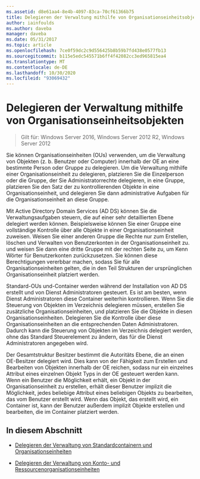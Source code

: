 ```yaml
---
ms.assetid: d8e61aa4-8e4b-4097-83ca-70cf61366b75
title: Delegieren der Verwaltung mithilfe von Organisationseinheitsobjekten
author: iainfoulds
ms.author: daveba
manager: daveba
ms.date: 05/31/2017
ms.topic: article
ms.openlocfilehash: 7ce0f59dc2c9d556425b8b59b7fd438e0577fb13
ms.sourcegitcommit: b115e5edc545571b6ff4f42082cc3ed965815ea4
ms.translationtype: MT
ms.contentlocale: de-DE
ms.lasthandoff: 10/30/2020
ms.locfileid: "93069432"
---
```

# <a name="delegating-administration-by-using-ou-objects"></a>Delegieren der Verwaltung mithilfe von Organisationseinheitsobjekten

>Gilt für: Windows Server 2016, Windows Server 2012 R2, Windows Server 2012

Sie können Organisationseinheiten (OUs) verwenden, um die Verwaltung von Objekten (z. b. Benutzer oder Computer) innerhalb der OE an eine bestimmte Person oder Gruppe zu delegieren. Um die Verwaltung mithilfe einer Organisationseinheit zu delegieren, platzieren Sie die Einzelperson oder die Gruppe, der Sie Administratorrechte delegieren, in eine Gruppe, platzieren Sie den Satz der zu kontrollierenden Objekte in eine Organisationseinheit, und delegieren Sie dann administrative Aufgaben für die Organisationseinheit an diese Gruppe.

Mit Active Directory Domain Services (AD DS) können Sie die Verwaltungsaufgaben steuern, die auf einer sehr detaillierten Ebene delegiert werden können. Beispielsweise können Sie einer Gruppe eine vollständige Kontrolle über alle Objekte in einer Organisationseinheit zuweisen. Weisen Sie einer anderen Gruppe die Rechte nur zum Erstellen, löschen und Verwalten von Benutzerkonten in der Organisationseinheit zu. und weisen Sie dann eine dritte Gruppe mit der rechten Seite zu, um Kenn Wörter für Benutzerkonten zurückzusetzen. Sie können diese Berechtigungen vererbbar machen, sodass Sie für alle Organisationseinheiten gelten, die in den Teil Strukturen der ursprünglichen Organisationseinheit platziert werden.

Standard-OUs und-Container werden während der Installation von AD DS erstellt und von Dienst Administratoren gesteuert. Es ist am besten, wenn Dienst Administratoren diese Container weiterhin kontrollieren. Wenn Sie die Steuerung von Objekten im Verzeichnis delegieren müssen, erstellen Sie zusätzliche Organisationseinheiten, und platzieren Sie die Objekte in diesen Organisationseinheiten. Delegieren Sie die Kontrolle über diese Organisationseinheiten an die entsprechenden Daten Administratoren. Dadurch kann die Steuerung von Objekten im Verzeichnis delegiert werden, ohne das Standard Steuerelement zu ändern, das für die Dienst Administratoren angegeben wird.

Der Gesamtstruktur Besitzer bestimmt die Autoritäts Ebene, die an einen OE-Besitzer delegiert wird. Dies kann von der Fähigkeit zum Erstellen und Bearbeiten von Objekten innerhalb der OE reichen, sodass nur ein einzelnes Attribut eines einzelnen Objekt Typs in der OE gesteuert werden kann. Wenn ein Benutzer die Möglichkeit erhält, ein Objekt in der Organisationseinheit zu erstellen, erhält dieser Benutzer implizit die Möglichkeit, jedes beliebige Attribut eines beliebigen Objekts zu bearbeiten, das vom Benutzer erstellt wird. Wenn das Objekt, das erstellt wird, ein Container ist, kann der Benutzer außerdem implizit Objekte erstellen und bearbeiten, die im Container platziert werden.

## <a name="in-this-section"></a>In diesem Abschnitt

-   [Delegieren der Verwaltung von Standardcontainern und Organisationseinheiten](../../ad-ds/plan/Delegating-Administration-of-Default-Containers-and-OUs.md)

-   [Delegieren der Verwaltung von Konto- und Ressourcenorganisationseinheiten](../../ad-ds/plan/Delegating-Administration-of-Account-OUs-and-Resource-OUs.md)



